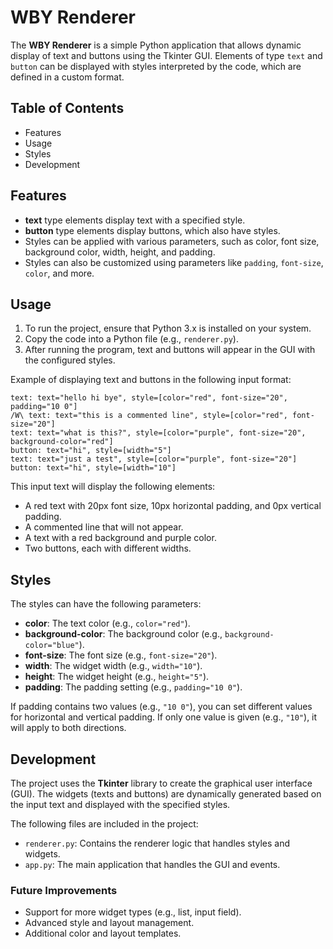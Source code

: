 # WBY Renderer

The **WBY Renderer** is a simple Python application that allows dynamic display of text and buttons using the Tkinter GUI. Elements of type `text` and `button` can be displayed with styles interpreted by the code, which are defined in a custom format.

## Table of Contents

- Features
- Usage
- Styles
- Development

## Features

- **text** type elements display text with a specified style.
- **button** type elements display buttons, which also have styles.
- Styles can be applied with various parameters, such as color, font size, background color, width, height, and padding.
- Styles can also be customized using parameters like `padding`, `font-size`, `color`, and more.

## Usage

1. To run the project, ensure that Python 3.x is installed on your system.
2. Copy the code into a Python file (e.g., `renderer.py`).
3. After running the program, text and buttons will appear in the GUI with the configured styles.

Example of displaying text and buttons in the following input format:

```text
text: text="hello hi bye", style=[color="red", font-size="20", padding="10 0"]
/W\ text: text="this is a commented line", style=[color="red", font-size="20"]
text: text="what is this?", style=[color="purple", font-size="20", background-color="red"]
button: text="hi", style=[width="5"]
text: text="just a test", style=[color="purple", font-size="20"]
button: text="hi", style=[width="10"]
```

This input text will display the following elements:

- A red text with 20px font size, 10px horizontal padding, and 0px vertical padding.
- A commented line that will not appear.
- A text with a red background and purple color.
- Two buttons, each with different widths.

## Styles

The styles can have the following parameters:

- **color**: The text color (e.g., `color="red"`).
- **background-color**: The background color (e.g., `background-color="blue"`).
- **font-size**: The font size (e.g., `font-size="20"`).
- **width**: The widget width (e.g., `width="10"`).
- **height**: The widget height (e.g., `height="5"`).
- **padding**: The padding setting (e.g., `padding="10 0"`).

If padding contains two values (e.g., `"10 0"`), you can set different values for horizontal and vertical padding. If only one value is given (e.g., `"10"`), it will apply to both directions.

## Development

The project uses the **Tkinter** library to create the graphical user interface (GUI). The widgets (texts and buttons) are dynamically generated based on the input text and displayed with the specified styles.

The following files are included in the project:

- `renderer.py`: Contains the renderer logic that handles styles and widgets.
- `app.py`: The main application that handles the GUI and events.

### Future Improvements

- Support for more widget types (e.g., list, input field).
- Advanced style and layout management.
- Additional color and layout templates.
